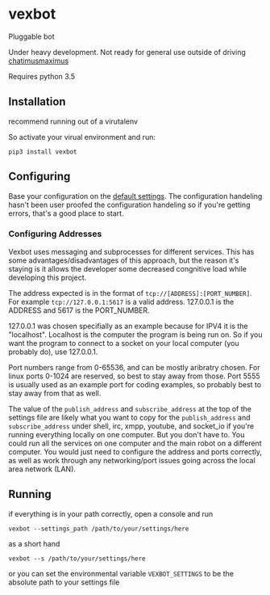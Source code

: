 # vexbot
Pluggable bot

Under heavy development. 
Not ready for general use outside of driving [chatimusmaximus](https://github.com/benhoof/chatimusmaximus)

Requires python 3.5

## Installation
recommend running out of a virutalenv

So activate your virual environment and run:

`pip3 install vexbot`

## Configuring
Base your configuration on the [default settings](https://github.com/benhoff/vexbot/blob/master/vexbot/default_settings.yml). The configuration handeling hasn't been user proofed the configuration handeling so if you're getting errors, that's a good place to start.

### Configuring Addresses
 Vexbot uses messaging and subprocesses for different services. This has some advantages/disadvantages of this approach, but the reason it's staying is it allows the developer some decreased congnitive load while developing this project.
 
 The address expected is in the format of `tcp://[ADDRESS]:[PORT_NUMBER]`. 
 For example `tcp://127.0.0.1:5617` is a valid address. 127.0.0.1 is the ADDRESS and 5617 is the PORT_NUMBER. 

 127.0.0.1 was chosen specifially as an example because for IPV4 it is the "localhost". Localhost is the computer the program is being run on. So if you want the program to connect to a socket on your local computer (you probably do), use 127.0.0.1.
 
 Port numbers range from 0-65536, and can be mostly aribratry chosen. For linux ports 0-1024 are reserved, so best to stay away from those. Port 5555 is usually used as an example port for coding examples, so probably best to stay away from that as well.
 
 The value of the `publish_address` and `subscribe_address` at the top of the settings file are likely what you want to copy for the `publish_address` and `subscribe_address` under shell, irc, xmpp, youtube, and socket_io if you're running everything locally on one computer. But you don't have to. You could run all the services on one computer and the main robot on a different computer. You would just need to configure the address and ports correctly, as well as work through any networking/port issues going across the local area network (LAN).

## Running
if everything is in your path correctly, open a console and run

`vexbot --settings_path /path/to/your/settings/here`

as a short hand

`vexbot --s /path/to/your/settings/here`

or you can set the environmental variable `VEXBOT_SETTINGS` to be the absolute path to your settings file
